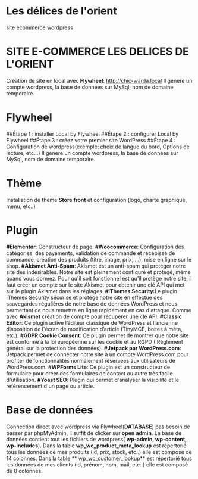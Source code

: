 # Les délices de l'orient
site ecommerce wordpress
# SITE E-COMMERCE LES DELICES DE L'ORIENT
Création de site en local avec **Flywheel**: http://chic-warda.local
Il génere un compte wordpress, la base de données sur MySql, nom de domaine temporaire.

# Flywheel
##Étape 1 : installer Local by Flywheel
##Étape 2 : configurer Local by Flywheel
##Étape 3 : créez votre premier site WordPress
##Étape 4 : Configuration de wordpress(exemple: choix de langue du bord,  Options de lecture, etc...)
Il génere un compte wordpress, la base de données sur MySql, nom de domaine temporaire.

# Thème
Installation de thème **Store front** et configuration (logo, charte graphique, menu, etc..)

# Plugin
**#Elementor**: Constructeur de page.
**#Woocommerce**: Configuration des catégories, des payements, validation de commande et récépissé de commande, création des produits (titre, image, prix,....),  mise en ligne sur le shop.
**#Akismet Anti-Spam**: Akismet est un anti-spam qui protéger notre site des indésirables. Notre site est pleinement configuré et protégé, même quand vous dormez. Pour qu'il soit fonctionnel est qu'il protège notre site, il faut créer un compte sur le site Akismet pour obtenir une clé API qui met sur le plugin Akismet dans les réglages.
**#iThemes Security**:Le plugin iThemes Security sécurise et protége notre site en effectue des sauvegardes régulières de notre base de données WordPress et nous permettant de nous remettre en ligne rapidement en cas d'attaque. Comme avec **Akismet** création de compte pour récupérer une clé API.
**#Classic Editor**:  Ce plugin active l’éditeur classique de WordPress et l’ancienne disposition de l'écran de modification d’article (TinyMCE, boites à méta, etc.).
**#GDPR Cookie Consent**: Ce plugin permet de montrer que notre site est conforme à la loi européenne sur les cookie et au RGPD ( Règlement général sur la protection des données).
**#Jetpack par WordPress.com**: Jetpack permet de connecter notre site à un compte WordPress.com pour profiter de fonctionnalités normalement réservées aux utilisateurs de WordPress.com.
**#WPForms Lite**: Ce plugin est un constructeur de formulaire  pour créer des formulaires de contact ou autre très facile d'utilisation.
**#Yoast SEO**: Plugin qui permet d'analyser la visibilité et le référencement d'un page ou article.


# Base de données 
Connection direct avec wordpress via Flywheel(**DATABASE**) pas besoin de passer par phpMyAdmin, il suffit de clicker sur **open admin**.
 La base de données contient tout les fichiers de wordpress( **wp-admin, wp-content, wp-includes**).
 Dans la table **wp_wc_product_meta_lookup** est répertorié tous les données de mes produits (id, prix, stock, etc..) elle est composé de 14 colonnes. 
Dans la table ** wp_wc_customer_lookup** est répertorié tous les données de mes clients (id, prénom, nom, mail, etc..)  elle est composé de 8 colonnes. 

